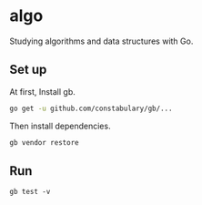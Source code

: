 # algo
Studying algorithms and data structures with Go.

## Set up

At first, Install gb.

```bash
go get -u github.com/constabulary/gb/...
```

Then install dependencies.

```bash
gb vendor restore
```

## Run

```
gb test -v
```
